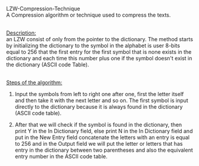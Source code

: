 LZW-Compression-Technique <br>
A Compression algorithm or technique used to compress the texts. <br> <br>

<u> Description: </u> <br>
an LZW consist of only from the pointer to the dictionary. The method starts by initializing the dictionary to the symbol in the alphabet is user 8-bits equal to 256 that the first entry for the first symbol that is none exists in the dictionary and each time this number plus one if the symbol doesn't exist in the dictionary (ASCII code  Table). <br> <br>

<u> Steps of the algorithm: </u> <br>

1. Input the symbols from left to right one after one, first the letter itself and then take it with the next letter and so on. The first symbol is input directly to the dictionary because it is always found in the dictionary (ASCII code table). <br>

2. After that we will check if the symbol is found in the dictionary, then print Y in the In Dictionary field, else print N in the In Dictionary field and put in the New Entry field concatenate the letters with an entry is equal to 256 and in the Output field we will put the letter or letters that has entry in the dictionary between two parentheses and also the equivalent entry number in the ASCII code table.
 



